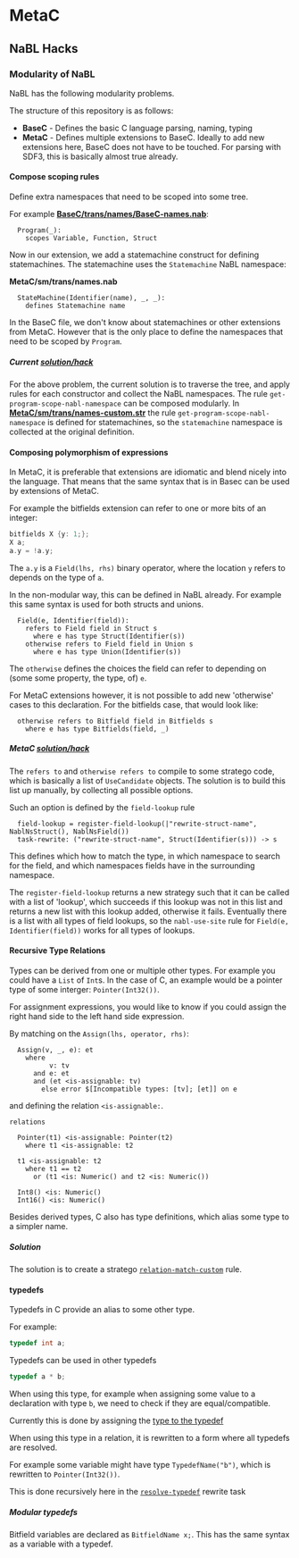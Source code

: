 MetaC
=====


NaBL Hacks
----------

###  Modularity of NaBL

NaBL has the following modularity problems.

The structure of this repository is as follows:

- **BaseC** - Defines the basic C language parsing, naming, typing
- **MetaC** - Defines multiple extensions to BaseC. Ideally to add new extensions
  here, BaseC does not have to be touched. For parsing with SDF3, this is
  basically almost true already.

#### Compose scoping rules

Define extra namespaces that need to be scoped into some tree.

For example **[BaseC/trans/names/BaseC-names.nab](https://github.com/arian/metac/blob/master/BaseC/trans/names/BaseC-names.nab#L14-L18)**:

```
  Program(_):
    scopes Variable, Function, Struct
```

Now in our extension, we add a statemachine construct for defining
statemachines. The statemachine uses the `Statemachine` NaBL namespace:

**MetaC/sm/trans/names.nab**

```
  StateMachine(Identifier(name), _, _):
    defines Statemachine name
```

In the BaseC file, we don't know about statemachines or other extensions from
MetaC. However that is the only place to define the namespaces that need to be
scoped by `Program`.

##### Current [solution/hack](https://github.com/arian/metac/blob/master/BaseC/trans/names/BaseC-names-custom.str#L16-L59)

For the above problem, the current solution is to traverse the tree, and apply
rules for each constructor and collect the NaBL namespaces. The rule
`get-program-scope-nabl-namespace` can be composed modularly. In
**[MetaC/sm/trans/names-custom.str](https://github.com/arian/metac/blob/master/MetaC/sm/trans/names-custom.str#L11-L12)**
the rule `get-program-scope-nabl-namespace` is defined for statemachines, so
the `statemachine` namespace is collected at the original definition.


#### Composing polymorphism of expressions

In MetaC, it is preferable that extensions are idiomatic and blend nicely into
the language. That means that the same syntax that is in Basec can be used by
extensions of MetaC.

For example the bitfields extension can refer to one or more bits of an
integer:

```c
bitfields X {y: 1;};
X a;
a.y = !a.y;
```

The `a.y` is a `Field(lhs, rhs)` binary operator, where the location `y` refers
to depends on the type of `a`.

In the non-modular way, this can be defined in NaBL already. For example this
same syntax is used for both structs and unions.

```
  Field(e, Identifier(field)):
    refers to Field field in Struct s
      where e has type Struct(Identifier(s))
    otherwise refers to Field field in Union s
      where e has type Union(Identifier(s))
```

The `otherwise` defines the choices the field can refer to depending on (some
some property, the type, of) `e`.

For MetaC extensions however, it is not possible to add new 'otherwise' cases
to this declaration. For the bitfields case, that would look like:

```
  otherwise refers to Bitfield field in Bitfields s
    where e has type Bitfields(field, _)
```

##### MetaC [solution/hack](https://github.com/arian/metac/blob/master/BaseC/trans/names/BaseC-structs-custom.str#L17-L67)

The `refers to` and `otherwise refers to` compile to some stratego code, which
is basically a list of `UseCandidate` objects. The solution is to build this
list up manually, by collecting all possible options.

Such an option is defined by the `field-lookup` rule

```
  field-lookup = register-field-lookup(|"rewrite-struct-name", NablNsStruct(), NablNsField())
  task-rewrite: ("rewrite-struct-name", Struct(Identifier(s))) -> s
```

This defines which how to match the type, in which namespace to search for the
field, and which namespaces fields have in the surrounding namespace.

The `register-field-lookup` returns a new strategy such that it can be called
with a list of 'lookup', which succeeds if this lookup was not in this list and
returns a new list with this lookup added, otherwise it fails. Eventually there
is a list with all types of field lookups, so the `nabl-use-site` rule for
`Field(e, Identifier(field))` works for all types of lookups.

#### Recursive Type Relations

Types can be derived from one or multiple other types. For example you could
have a `List` of `Int`s. In the case of C, an example would be a pointer type
of some interger: `Pointer(Int32())`.

For assignment expressions, you would like to know if you could assign the
right hand side to the left hand side expression.

By matching on the `Assign(lhs, operator, rhs)`:

```
  Assign(v, _, e): et
    where
          v: tv
      and e: et
      and (et <is-assignable: tv)
        else error $[Incompatible types: [tv]; [et]] on e
```

and defining the relation `<is-assignable:`.

```
relations

  Pointer(t1) <is-assignable: Pointer(t2)
    where t1 <is-assignable: t2

  t1 <is-assignable: t2
    where t1 == t2
      or (t1 <is: Numeric() and t2 <is: Numeric())

  Int8() <is: Numeric()
  Int16() <is: Numeric()
```

Besides derived types, C also has type definitions, which alias some type to
a simpler name.

##### Solution

The solution is to create a stratego
[`relation-match-custom`](https://github.com/arian/metac/blob/master/BaseC/trans/types/BaseC-Type-relation-is-assignable.str#L38-L66)
rule.

#### typedefs

Typedefs in C provide an alias to some other type.

For example:

```c
typedef int a;
```

Typedefs can be used in other typedefs

```c
typedef a * b;
```

When using this type, for example when assigning some value to a declaration
with type `b`, we need to check if they are equal/compatible.

Currently this is done by assigning the [type to the typedef](https://github.com/arian/metac/blob/master/BaseC/trans/names/BaseC-typedefs.nab#L14-L19)

When using this type in a relation, it is rewritten to a form where all typedefs
are resolved.

For example some variable might have type `TypedefName("b")`, which is
rewritten to `Pointer(Int32())`.

This is done recursively here in the
[`resolve-typedef`](https://github.com/arian/metac/blob/master/BaseC/trans/types/BaseC-Type-relation-is-assignable.str#L28-L30)
rewrite task

##### Modular typedefs

Bitfield variables are declared as `BitfieldName x;`. This has the same syntax
as a variable with a typedef.


